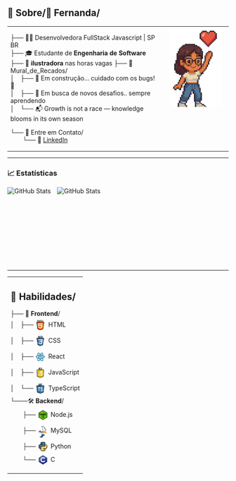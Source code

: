 
## 📂 Sobre/💌 Fernanda/

<table>
  <tr>
    <td valign="top" width="70%">

├── 👩‍💻 Desenvolvedora FullStack Javascript | SP BR  
├── 🎓 Estudante de **Engenharia de Software**  
├── 🎨 **ilustradora** nas horas vagas 
├── 📂 Mural_de_Recados/  
│ ├── 🚧 Em construção... cuidado com os bugs! 🐛  
│ ├── 💼 Em busca de novos desafios.. sempre aprendendo  
│ └── 📬 Growth is not a race — knowledge blooms in its own season

└── 📂 Entre em Contato/  
  └── 🔗 [LinkedIn](https://www.linkedin.com/in/fern-menezes/)

</td>
    <td valign="top" width="30%" align="center">


<img src="./assets/avatar.png" alt="Avatar Fernanda" width="120px" style="border-radius: 12px;"/>

</td>
  </tr>
</table>


---

### 📈 Estatísticas

  <img 
    align="left" 
    alt="GitHub Stats" 
    height="150" 
    style="padding-right: 14px; padding-bottom: 12px; margin-bottom: 12px;" 
    src="https://github-readme-stats.vercel.app/api?username=fern-menezes&show_icons=true&theme=dracula&include_all_commits=true&locale=pt-br" 
  />

<img 
      align="left" 
      alt="GitHub Stats" 
      height="150" 
      style="padding-bottom: 12px"
      src="https://github-readme-stats.vercel.app/api/top-langs/?username=fern-menezes&theme=dracula&layout=compact&custom_title=Tecnologias&langs_count=9" 
  />

<div style="clear: both;"></div>

---

<table>
  <tr>
    <td valign="top" width="100%">

## 📂 Habilidades/
├── 🎨 **Frontend**/  
│ ├── <img src="./assets/html5.png" alt="HTML" width="24px" style="margin-right: 6px; vertical-align: middle;"/>HTML  
│ ├── <img src="./assets/css3.png" alt="CSS" width="24px" style="margin-right: 6px; vertical-align: middle;"/>CSS  
│ ├── <img src="./assets/react.png" alt="React" width="24px" style="margin-right: 6px; vertical-align: middle;"/>React  
│ ├── <img src="./assets/javascript.png" alt="JavaScript" width="24px" style="margin-right: 6px; vertical-align: middle;"/>JavaScript  
│ └── <img src="./assets/typescript.png" alt="TypeScript" width="24px" style="margin-right: 6px; vertical-align: middle;"/>TypeScript  
└───🛠️ **Backend**/ <br>
  ├── <img src="./assets/nodejs.png" alt="Node.js" width="24px" style="margin-right: 6px; vertical-align: middle;"/>Node.js  
  ├── <img src="./assets/mysql.png" alt="MySQL" width="24px" style="margin-right: 6px; vertical-align: middle;"/>MySQL  
  ├── <img src="./assets/python.png" alt="Python" width="24px" style="margin-right: 6px; vertical-align: middle;"/>Python  
  └── <img src="./assets/C.png" alt="C" width="24px" style="margin-right: 6px; vertical-align: middle;"/>C  


</td>
</table>
